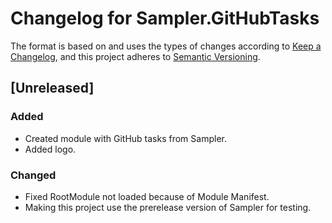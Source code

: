 # Changelog for Sampler.GitHubTasks

The format is based on and uses the types of changes according to [Keep a Changelog](https://keepachangelog.com/en/1.0.0/),
and this project adheres to [Semantic Versioning](https://semver.org/spec/v2.0.0.html).

## [Unreleased]

### Added

- Created module with GitHub tasks from Sampler.
- Added logo.

### Changed

- Fixed RootModule not loaded because of Module Manifest.
- Making this project use the prerelease version of Sampler for testing.
